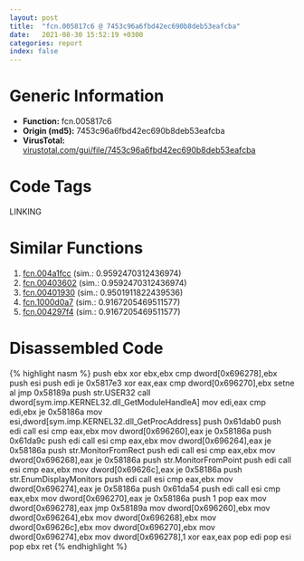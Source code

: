 ```yaml
---
layout: post
title:  "fcn.005817c6 @ 7453c96a6fbd42ec690b8deb53eafcba"
date:   2021-08-30 15:52:19 +0300
categories: report
index: false
---
```


# Generic Information
- **Function:** fcn.005817c6
- **Origin (md5):** 7453c96a6fbd42ec690b8deb53eafcba
- **VirusTotal:** [virustotal.com/gui/file/7453c96a6fbd42ec690b8deb53eafcba][virustotal_ref]

# Code Tags
<span class="tag" id="LINKING">LINKING</span>


# Similar Functions

1. [fcn.004a1fcc][similar_1_ref] (sim.: 0.9592470312436974)
2. [fcn.00403602][similar_2_ref] (sim.: 0.9592470312436974)
3. [fcn.00401930][similar_3_ref] (sim.: 0.9501911822439536)
4. [fcn.1000d0a7][similar_4_ref] (sim.: 0.9167205469511577)
5. [fcn.004297f4][similar_5_ref] (sim.: 0.9167205469511577)


# Disassembled Code

{% highlight nasm %}
push ebx
xor ebx,ebx
cmp dword[0x696278],ebx
push esi
push edi
je 0x5817e3
xor eax,eax
cmp dword[0x696270],ebx
setne al
jmp 0x58189a
push str.USER32
call dword[sym.imp.KERNEL32.dll_GetModuleHandleA]
mov edi,eax
cmp edi,ebx
je 0x58186a
mov esi,dword[sym.imp.KERNEL32.dll_GetProcAddress]
push 0x61dab0
push edi
call esi
cmp eax,ebx
mov dword[0x696260],eax
je 0x58186a
push 0x61da9c
push edi
call esi
cmp eax,ebx
mov dword[0x696264],eax
je 0x58186a
push str.MonitorFromRect
push edi
call esi
cmp eax,ebx
mov dword[0x696268],eax
je 0x58186a
push str.MonitorFromPoint
push edi
call esi
cmp eax,ebx
mov dword[0x69626c],eax
je 0x58186a
push str.EnumDisplayMonitors
push edi
call esi
cmp eax,ebx
mov dword[0x696274],eax
je 0x58186a
push 0x61da54
push edi
call esi
cmp eax,ebx
mov dword[0x696270],eax
je 0x58186a
push 1
pop eax
mov dword[0x696278],eax
jmp 0x58189a
mov dword[0x696260],ebx
mov dword[0x696264],ebx
mov dword[0x696268],ebx
mov dword[0x69626c],ebx
mov dword[0x696270],ebx
mov dword[0x696274],ebx
mov dword[0x696278],1
xor eax,eax
pop edi
pop esi
pop ebx
ret
{% endhighlight %}


[similar_1_ref]: /report/fcn.004a1fcc@3e981d1767f44f5fe2446a49ffe52f4e
[similar_2_ref]: /report/fcn.00403602@a2475448bf4050c1583e1970984a4d00
[similar_3_ref]: /report/fcn.00401930@d4e56c7d970c209a3a2b3c4b4cc5e586
[similar_4_ref]: /report/fcn.1000d0a7@481b545f5c18f2fce1caac67ddc419e8
[similar_5_ref]: /report/fcn.004297f4@44e1ffcf4e71f4505c09d520fd75f1e4
[virustotal_ref]: https://www.virustotal.com/gui/file/7453c96a6fbd42ec690b8deb53eafcba